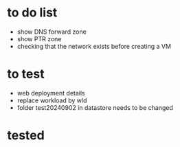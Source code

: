 # to do list
- show DNS forward zone
- show PTR zone
- checking that the network exists before creating a VM

# to test
- web deployment details
- replace workload by wld
- folder test20240902 in datastore needs to be changed

# tested